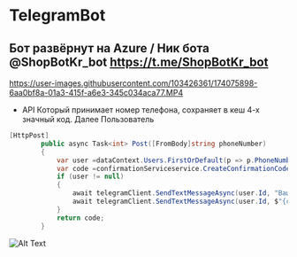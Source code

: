 # TelegramBot
## Бот развёрнут на Azure / Ник бота @ShopBotKr_bot https://t.me/ShopBotKr_bot


https://user-images.githubusercontent.com/103426361/174075898-6aa0bf8a-01a3-415f-a6e3-345c034aca77.MP4

+ API Который принимает номер телефона, сохраняет в кеш 4-х значный код. Далее Пользователь
```csharp
[HttpPost]
        public async Task<int> Post([FromBody]string phoneNumber)
        {
            var user =dataContext.Users.FirstOrDefault(p => p.PhoneNumber == phoneNumber);
            var code =confirmationServiceservice.CreateConfirmationCode(phoneNumber);
            if (user != null)
            {
                await telegramClient.SendTextMessageAsync(user.Id, "Ваш код подтверждения:", ParseMode.Markdown);
                await telegramClient.SendTextMessageAsync(user.Id, $"{code}", ParseMode.Markdown);
            }
            return code;
        }
```
![Alt Text](https://s8.gifyu.com/images/telegram_confirm.gif)
